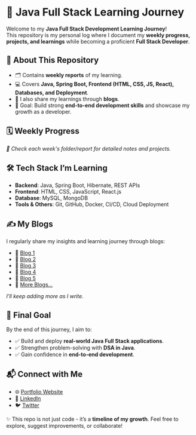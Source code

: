 # 🚀 Java Full Stack Learning Journey  

Welcome to my **Java Full Stack Development Learning Journey**!  
This repository is my personal log where I document my **weekly progress, projects, and learnings** while becoming a proficient **Full Stack Developer**.  


## 📌 About This Repository  
- 🗂️ Contains **weekly reports** of my learning.  
- 💻 Covers **Java, Spring Boot, Frontend (HTML, CSS, JS, React), Databases, and Deployment**.
- 📝 I also share my learnings through **blogs**.
- 🎯 Goal: Build strong **end-to-end development skills** and showcase my growth as a developer.  


## 🗓️ Weekly Progress  

*🔗 Check each week's folder/report for detailed notes and projects.*  


## 🛠️ Tech Stack I’m Learning  

- **Backend**: Java, Spring Boot, Hibernate, REST APIs  
- **Frontend**: HTML, CSS, JavaScript, React.js  
- **Database**: MySQL, MongoDB  
- **Tools & Others**: Git, GitHub, Docker, CI/CD, Cloud Deployment


## ✍️ My Blogs  

I regularly share my insights and learning journey through blogs:  

- 📖 [Blog 1](https://adityapateriya.hashnode.dev/week-1-highlights-embarking-on-my-core-java-learning-path)  
- 📖 [Blog 2](https://adityapateriya07.hashnode.dev/week-2-deepening-core-java-with-oop-concepts)
- 📖 [Blog 3](https://exceptionhandling.hashnode.dev/exploring-strings-and-exception-handling-in-java)
- 📖 [Blog 4](https://multithreadingjava.hashnode.dev/mastering-multithreading-and-collections)
- 📖 [Blog 5](https://streamapi.hashnode.dev/lambda-expressions-and-stream-api-in-java-8)
- 📖 [More Blogs...](https://hashnode.com/@adityapateriya)  

*I’ll keep adding more as I write.*  


## 🎯 Final Goal  
By the end of this journey, I aim to:  
- ✅ Build and deploy **real-world Java Full Stack applications**.  
- ✅ Strengthen problem-solving with **DSA in Java**.  
- ✅ Gain confidence in **end-to-end development**.  


## 📬 Connect with Me  

- 🌐 [Portfolio Website](https://aditya-pateriya-portfolio.vercel.app/)  
- 💼 [LinkedIn](https://www.linkedin.com/in/aditya-pateriya7781/)
- 🐦 [Twitter](https://x.com/AdityaP62016807)


✨ This repo is not just code - it’s a **timeline of my growth**. Feel free to explore, suggest improvements, or collaborate!  
